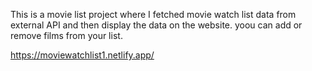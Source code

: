 This is a movie list project where I fetched movie watch list data from         
external API and then display the data on the website. yoou can add or remove films from your list.                                                                                                                                                                                                                                                                                                                                                     
 
https://moviewatchlist1.netlify.app/      
